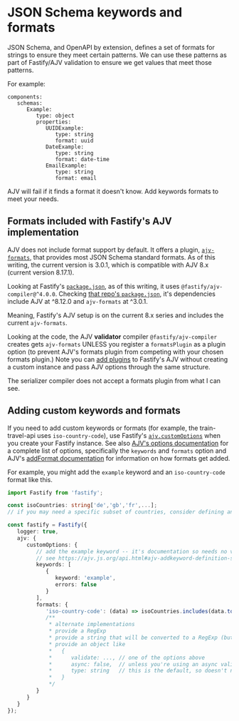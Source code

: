 # JSON Schema keywords and formats

JSON Schema, and OpenAPI by extension, defines a set of formats for strings to ensure they meet certain patterns. We can use these patterns as part of Fastify/AJV validation to ensure we get values that meet those patterns.

For example:

```yaml:
components:
   schemas:
      Example:
         type: object
         properties:
            UUIDExample:
               type: string
               format: uuid
            DateExample:
               type: string
               format: date-time
            EmailExample:
               type: string
               format: email 
```

AJV will fail if it finds a format it doesn't know. Add keywords formats to meet your needs.

## Formats included with Fastify's AJV implementation

AJV does not include format support by default. It offers a plugin, [`ajv-formats`](https://ajv.js.org/packages/ajv-formats.html), that provides most JSON Schema standard formats. As of this writing, the current version is 3.0.1, which is compatible with AJV 8.x (current version 8.17.1).

Looking at Fastify's [`package.json`](https://github.com/fastify/fastify/blob/main/package.json), as of this writing, it uses `@fastify/ajv-compiler@^4.0.0`. Checking [that repo's `package.json`](https://github.com/fastify/ajv-compiler/blob/main/package.json), it's dependencies include AJV at ^8.12.0 and `ajv-formats` at ^3.0.1.

Meaning, Fastify's AJV setup is on the current 8.x series and includes the current `ajv-formats`. 

Looking at the code, the AJV **validator** compiler `@fastify/ajv-compiler` creates gets `ajv-formats` UNLESS you register a `formatsPlugin` as a plugin option (to prevent AJV's formats plugin from competing with your chosen formats plugin.) Note you can [add plugins](https://fastify.dev/docs/latest/Reference/Validation-and-Serialization/#ajv-plugins) to Fastify's AJV without creating a custom instance and pass AJV options through the same structure.

The serializer compiler does not accept a formats plugin from what I can see.

## Adding custom keywords and formats

If you need to add custom keywords or formats (for example, the train-travel-api uses `iso-country-code`), use Fastify's [`ajv.customOptions`](https://fastify.dev/docs/latest/Reference/Server/#ajv) when you create your Fastify instance. See also [AJV's options documentation](https://ajv.js.org/options.html) for a complete list of options, specifically the `keywords` and `formats` option and AJV's [addFormat documentation](https://ajv.js.org/api.html#ajv-addformat-name-string-format-format-ajv) for information on how formats get added.

For example, you might add the `example` keyword and an `iso-country-code` format like this.

```typescript
import Fastify from 'fastify';

const isoCountries: string['de','gb','fr',...]; 
// if you may need a specific subset of countries, consider defining an enum in your OpenAPI spec and using it

const fastify = Fastify({ 
   logger: true, 
   ajv: {
      customOptions: {
         // add the example keyword -- it's documentation so needs no validation
         // see https://ajv.js.org/api.html#ajv-addkeyword-definition-string-object-ajv
         keywords: [
            {
               keyword: 'example',
               errors: false
            }
         ],
         formats: {
            'iso-country-code': (data) => isoCountries.includes(data.toLowerCase());
            /**
             * alternate implementations
             * provide a RegExp
             * provide a string that will be converted to a RegExp (but note RegExp gives you more control)
             * provide an object like
             *   {
             *      validate: ..., // one of the options above
             *      async: false,  // unless you're using an async validation method
             *      type: string   // this is the default, so doesn't need to be set
             *   }
             */  
         }
      }
   } 
});
```